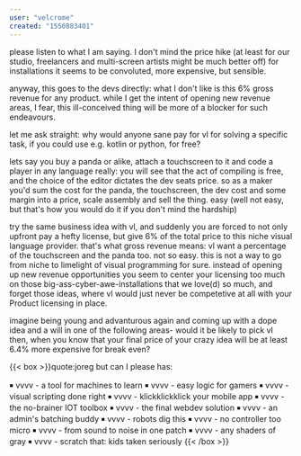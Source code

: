 ```yaml
---
user: "velcrome"
created: "1550883401"
---
```


please listen to what I am saying. I don't mind the price hike (at least for our studio, freelancers and multi-screen artists might be much better off) for installations it seems to be convoluted, more expensive, but sensible.

anyway, this goes to the devs directly:
what I don't like is this 6% gross revenue for any product. while I get the intent of opening new revenue areas, I fear, this ill-conceived thing will be more of a blocker for such endeavours. 

let me ask straight: why would anyone sane pay for vl for solving a specific task, if you could use e.g. kotlin or python, for free?

lets say you buy a panda or alike, attach a touchscreen to it and code a player in any language really: you will see that the act of compiling is free, and the choice of the editor dictates the dev seats price. so as a maker you'd sum the cost for the panda, the touchscreen, the dev cost and some margin into a price, scale assembly and sell the thing. easy (well not easy, but that's how you would do it if you don't mind the hardship)

try the same business idea with vl, and suddenly you are forced to not only upfront pay a hefty license, but give 6% of the total price to this niche visual language provider. that's what gross revenue means: vl want a percentage of the touchscreen and the panda too. not so easy.
this is not a way to go from niche to limelight of visual programming for sure. instead of opening up new revenue opportunities you seem to center your licensing too much on those big-ass-cyber-awe-installations that we love(d) so much, and forget those ideas, where vl would just never be competetive at all with your Product licensing in place. 

imagine being young and advanturous again and coming up with a dope idea and a will in one of the following areas- would it be likely to pick vl then, when you know that your final price of your crazy idea will be at least 6.4% more expensive for break even?

{{< box >}}quote:joreg
but can I please has:

￭ vvvv - a tool for machines to learn
￭ vvvv - easy logic for gamers
￭ vvvv - visual scripting done right
￭ vvvv - klickklickklick your mobile app
￭ vvvv - the no-brainer IOT toolbox
￭ vvvv - the final webdev solution
￭ vvvv - an admin's batching buddy
￭ vvvv - robots dig this
￭ vvvv - no controller too micro
￭ vvvv - from sound to noise in one patch
￭ vvvv - any shaders of gray
￭ vvvv - scratch that: kids taken seriously{{< /box >}}


